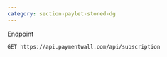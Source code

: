 ```yaml
---
category: section-paylet-stored-dg
---
```


Endpoint
```
GET https://api.paymentwall.com/api/subscription
```